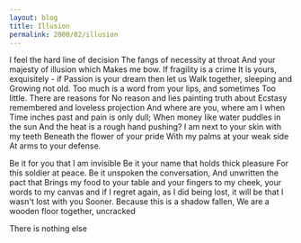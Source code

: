 ```yaml
---
layout: blog
title: Illusion
permalink: 2000/02/illusion
---
```



I feel the hard line of decision
The fangs of necessity at throat
And your majesty of illusion which
Makes me bow. If fragility is a crime
It is yours, exquisitely - if 
Passion is your dream then let us
Walk together, sleeping and
Growing not old. Too much 
is a word from your lips, and sometimes
Too little. There are reasons for
No reason and lies painting truth about
Ecstasy remembered and loveless projection
And where are you, where am I when
Time inches past and pain is only dull;
When money like water puddles in the sun
And the heat is a rough hand pushing?
I am next to your skin with my teeth
Beneath the flower of your pride
With my palms at your weak side
At arms to your defense. 

Be it for you that I am invisible
Be it your name that holds thick pleasure
For this soldier at peace.
Be it unspoken the conversation,
And unwritten the pact that
Brings my food to your table and 
your fingers to my cheek, your words
to my canvas and if I regret
again, as I did being lost, it will be that
I wasn't lost with you
Sooner. Because this is a shadow fallen,
We are a wooden floor together, uncracked

There is nothing else
